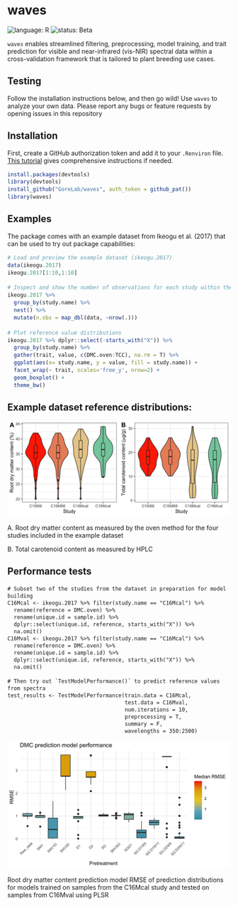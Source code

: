 
# waves

<!-- badges: start -->
![language: R](https://img.shields.io/badge/language-R-blue.svg)
![status: Beta](https://img.shields.io/badge/status-Beta-yellow.svg)
<!-- badges: end -->

`waves` enables streamlined filtering, preprocessing, model training, and trait prediction for visible and near-infrared (vis-NIR) spectral data within a cross-validation framework that is tailored to plant breeding use cases.

## Testing

Follow the installation instructions below, and then go wild! Use `waves` to analyze your own data. Please report any bugs or feature requests by opening issues in this repository

## Installation

First, create a GitHub authorization token and add it to your `.Renviron` file. [This tutorial](https://usethis.r-lib.org/articles/articles/usethis-setup.html#get-and-store-a-github-personal-access-token) gives comprehensive instructions if needed.

``` r
install.packages(devtools)
library(devtools)
install_github("GoreLab/waves", auth_token = github_pat())
library(waves)
```

## Examples

The package comes with an example dataset from Ikeogu et al. (2017) that can be used to try out package capabilities:

``` r
# Load and preview the example dataset (ikeogu.2017)
data(ikeogu.2017)
ikeogu.2017[1:10,1:10]

# Inspect and show the number of observations for each study within the `data.frame`
ikeogu.2017 %>% 
  group_by(study.name) %>% 
  nest() %>% 
  mutate(n.obs = map_dbl(data, ~nrow(.)))
  
# Plot reference value distributions
ikeogu.2017 %>% dplyr::select(-starts_with("X")) %>% 
  group_by(study.name) %>%
  gather(trait, value, c(DMC.oven:TCC), na.rm = T) %>%
  ggplot(aes(x= study.name, y = value, fill = study.name)) +
  facet_wrap(~ trait, scales='free_y', nrow=2) +
  geom_boxplot() +
  theme_bw()
```

## Example dataset reference distributions:
![Reference distributions](./man/figures/example_ref_dists_h.png)

A. Root dry matter content as measured by the oven method for the four studies included in the example dataset

B. Total carotenoid content as measured by HPLC

## Performance tests
```{r}
# Subset two of the studies from the dataset in preparation for model building
C16Mcal <- ikeogu.2017 %>% filter(study.name == "C16Mcal") %>% 
  rename(reference = DMC.oven) %>%
  rename(unique.id = sample.id) %>%
  dplyr::select(unique.id, reference, starts_with("X")) %>% 
  na.omit()
C16Mval <- ikeogu.2017 %>% filter(study.name == "C16Mcal") %>% 
  rename(reference = DMC.oven) %>%
  rename(unique.id = sample.id) %>%
  dplyr::select(unique.id, reference, starts_with("X")) %>% 
  na.omit()
  
# Then try out `TestModelPerformance()` to predict reference values from spectra
test_results <- TestModelPerformance(train.data = C16Mcal, 
                                     test.data = C16Mval,
                                     num.iterations = 10, 
                                     preprocessing = T, 
                                     summary = F,
                                     wavelengths = 350:2500)
```
![Pretreatment performance with example data](./man/figures/testplot1.png)

Root dry matter content prediction model RMSE of prediction distributions for models trained on samples from the C16Mcal study and tested on samples from C16Mval using PLSR




